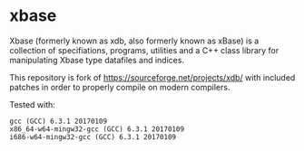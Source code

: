 xbase
=====

Xbase (formerly known as xdb, also formerly known as xBase) is a collection of specifiations,
programs, utilities and a C++ class library for manipulating Xbase type datafiles and indices.

This repository is fork of https://sourceforge.net/projects/xdb/ with included patches
in order to properly compile on modern compilers.

Tested with:

	gcc (GCC) 6.3.1 20170109
	x86_64-w64-mingw32-gcc (GCC) 6.3.1 20170109
	i686-w64-mingw32-gcc (GCC) 6.3.1 20170109
